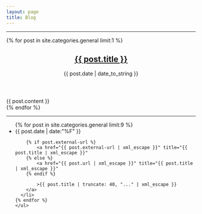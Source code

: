 ```yaml
---
layout: page
title: Blog
---
```


<hr/>

<section class="posts">
  {% for post in site.categories.general limit:1 %}
  <article class="post">
    <header>
      <h2 class="post-title">
        <a href="{{ post.url }}">
          {{ post.title }}
        </a>
      </h2>
      <span class="post-date">{{ post.date | date_to_string }}</span>
    </header>
    {{ post.content }}
  </article>
  {% endfor %}
</section>

<hr/>

<section id="archive">
    <ul class="past">
    {% for post in site.categories.general limit:9 %}
      <li>
        <time>{{ post.date | date:"%F" }}</time>

        {% if post.external-url %}
            <a href="{{ post.external-url | xml_escape }}" title="{{ post.title | xml_escape }}"
        {% else %}
            <a href="{{ post.url | xml_escape }}" title="{{ post.title | xml_escape }}"
        {% endif %}

            >{{ post.title | truncate: 40, "..." | xml_escape }}
        </a>
      </li>
    {% endfor %}
    </ul>
</section>
